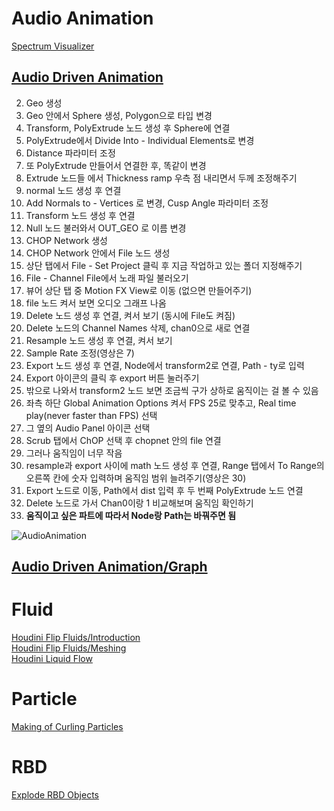 # Audio Animation

[Spectrum Visualizer](https://www.youtube.com/watch?v=Iv_tlbzYgN4&list=PLW1_6xRXJRNn7BCvnOpezgSeubO1DynYO&index=41&ab_channel=JunichiroHorikawa)    

## [Audio Driven Animation](https://www.youtube.com/watch?v=qwnIPazdeZY&list=PLW1_6xRXJRNn7BCvnOpezgSeubO1DynYO&index=40&ab_channel=VoxelFX)    


2. Geo 생성
3. Geo 안에서 Sphere 생성, Polygon으로 타입 변경
4. Transform, PolyExtrude 노드 생성 후 Sphere에 연결
5. PolyExtrude에서 Divide Into - Individual Elements로 변경
6. Distance 파라미터 조정
7. 또 PolyExtrude 만들어서 연결한 후, 똑같이 변경
8. Extrude 노드들 에서 Thickness ramp 우측 점 내리면서 두께 조정해주기
9. normal 노드 생성 후 연결
10. Add Normals to - Vertices 로 변경, Cusp Angle 파라미터 조정
11. Transform 노드 생성 후 연결
12. Null 노드 불러와서 OUT_GEO 로 이름 변경
13. CHOP Network 생성
14. CHOP Network 안에서 File 노드 생성
15. 상단 탭에서 File - Set Project 클릭 후 지금 작업하고 있는 폴더 지정해주기
16. File - Channel File에서 노래 파일 불러오기 
17. 뷰어 상단 탭 중 Motion FX View로 이동 (없으면 만들어주기)
18. file 노드 켜서 보면 오디오 그래프 나옴
19. Delete 노드 생성 후 연결, 켜서 보기 (동시에 File도 켜짐)
20. Delete 노드의 Channel Names 삭제, chan0으로 새로 연결 
21. Resample 노드 생성 후 연결, 켜서 보기
22. Sample Rate 조정(영상은 7)
23. Export 노드 생성 후 연결, Node에서 transform2로 연결, Path - ty로 입력
24. Export 아이콘의 클릭 후 export 버튼 눌러주기 
25. 밖으로 나와서 transform2 노드 보면 조금씩 구가 상하로 움직이는 걸 볼 수 있음 
26. 좌측 하단 Global Animation Options 켜서 FPS 25로 맞추고, Real time play(never faster than FPS) 선택
27. 그 옆의 Audio Panel 아이콘 선택
28. Scrub 탭에서 ChOP 선택 후 chopnet 안의 file 연결
29. 그러나 움직임이 너무 작음
30. resample과 export 사이에 math 노드 생성 후 연결, Range 탭에서 To Range의 오른쪽 칸에 숫자 입력하며 움직임 범위 늘려주기(영상은 30)
31. Export 노드로 이동, Path에서 dist 입력 후 두 번째 PolyExtrude 노드 연결 
32. Delete 노드로 가서 Chan0이랑 1 비교해보며 움직임 확인하기
33. **움직이고 싶은 파트에 따라서 Node랑 Path는 바꿔주면 됨**
   
![AudioAnimation](https://user-images.githubusercontent.com/90232599/140081947-7032c88f-4cb4-4b3c-a8a1-7bad8fc50576.jpg)






## [Audio Driven Animation/Graph](https://www.youtube.com/watch?v=eu891VQy3WE&list=PLW1_6xRXJRNn7BCvnOpezgSeubO1DynYO&index=39&ab_channel=MIXTraining)   

# Fluid
[Houdini Flip Fluids/Introduction](https://youtu.be/M1zVMTOCHp8)    
[Houdini Flip Fluids/Meshing](https://www.youtube.com/watch?v=_0QzfR-i2Os&t=28s&ab_channel=CGArtistAcademy)   
[Houdini Liquid Flow](https://www.youtube.com/watch?v=_0QzfR-i2Os&t=28s&ab_channel=CGArtistAcademy)   


# Particle 

[Making of Curling Particles](https://www.youtube.com/watch?v=-pSbrYnRRSs&list=PLW1_6xRXJRNn7BCvnOpezgSeubO1DynYO&index=38&ab_channel=CGKnight)   


# RBD
[Explode RBD Objects](https://www.youtube.com/watch?v=-pSbrYnRRSs&list=PLW1_6xRXJRNn7BCvnOpezgSeubO1DynYO&index=38&ab_channel=CGKnight)   
